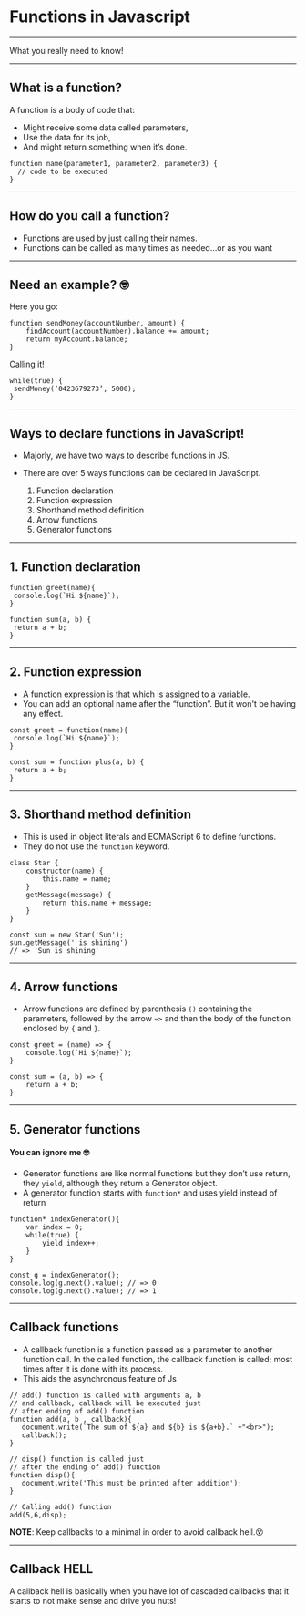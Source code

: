 # Functions in Javascript
____

What you really need to know! 

---
## What is a function?

A function is a body of code that: 
- Might receive some data called parameters,
- Use the data for its job, 
- And might return something when it’s done.

```
function name(parameter1, parameter2, parameter3) {
  // code to be executed
}

```
---
## How do you call a function?

- Functions are used by just calling their names. 
- Functions can be called as many times as needed...or as you want

---
## Need an example? 🤓

Here you go:

```
function sendMoney(accountNumber, amount) {
    findAccount(accountNumber).balance += amount;
    return myAccount.balance; 
}
```

Calling it!

```
while(true) {
 sendMoney(‘0423679273’, 5000); 
}
```
---

## Ways to declare functions in JavaScript!

- Majorly, we have two ways to describe functions in JS.

- There are over 5 ways functions can be declared in JavaScript.

    1. Function declaration
    2. Function expression
    3. Shorthand method definition
    4. Arrow functions
    5. Generator functions

---
## 1. Function declaration

```
function greet(name){
 console.log(`Hi ${name}`);
}

function sum(a, b) {
 return a + b;
}
```
---
## 2. Function expression

- A function expression is that which is assigned to a variable.
- You can add an optional name after the “function”. But it won't be having any effect.

```
const greet = function(name){
 console.log(`Hi ${name}`);
}

const sum = function plus(a, b) {
 return a + b;
}
```

---
## 3. Shorthand method definition

- This is used in object literals and ECMAScript 6 to define functions.
- They do not use the `function` keyword.

```
class Star {
    constructor(name) {
        this.name = name;
    }
    getMessage(message) {
        return this.name + message;
    } 
}

const sun = new Star('Sun');
sun.getMessage(' is shining')
// => 'Sun is shining'
```
---
## 4. Arrow functions
- Arrow functions are defined by parenthesis `()` containing the parameters, followed by the arrow `=>` and then the body of the function enclosed by `{` and `}`.

```
const greet = (name) => {
    console.log(`Hi ${name}`);
}

const sum = (a, b) => {
    return a + b;
}
```
---
## 5. Generator functions
#### You can ignore me 🤓
- Generator functions are like normal functions but they don’t use return, they `yield`, although they return a Generator object.
- A generator function starts with `function*` and uses yield instead of return

```
function* indexGenerator(){
    var index = 0;
    while(true) {
        yield index++;
    }
}

const g = indexGenerator();
console.log(g.next().value); // => 0
console.log(g.next().value); // => 1
```
---
## Callback functions
- A callback function is a function passed as a parameter to another function call. In the called function, the callback function is called; most times after it is done with its process.
- This aids the asynchronous feature of Js

```
// add() function is called with arguments a, b 
// and callback, callback will be executed just  
// after ending of add() function 
function add(a, b , callback){ 
   document.write(`The sum of ${a} and ${b} is ${a+b}.` +"<br>"); 
   callback(); 
} 
     
// disp() function is called just 
// after the ending of add() function  
function disp(){ 
   document.write('This must be printed after addition'); 
} 
     
// Calling add() function 
add(5,6,disp);
```

**NOTE**: Keep callbacks to a minimal in order to avoid callback hell.😵

---
## Callback HELL

A callback hell is basically when you have lot of cascaded callbacks that it starts to not make sense and drive you nuts!